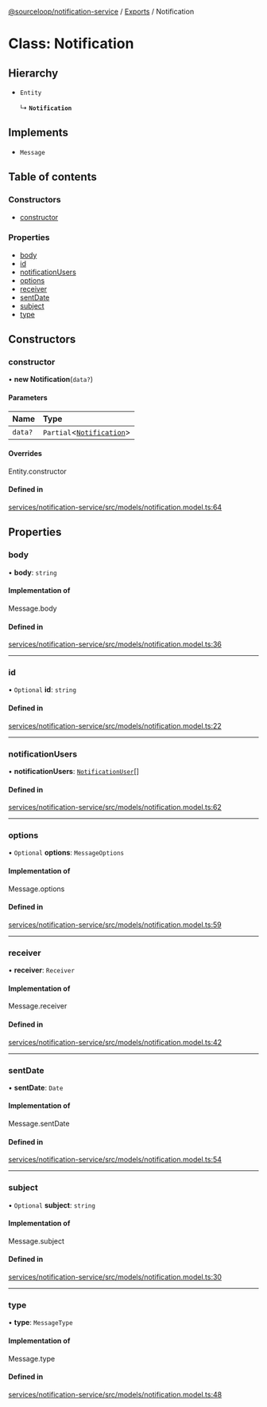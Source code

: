 [@sourceloop/notification-service](../README.md) / [Exports](../modules.md) / Notification

# Class: Notification

## Hierarchy

- `Entity`

  ↳ **`Notification`**

## Implements

- `Message`

## Table of contents

### Constructors

- [constructor](Notification.md#constructor)

### Properties

- [body](Notification.md#body)
- [id](Notification.md#id)
- [notificationUsers](Notification.md#notificationusers)
- [options](Notification.md#options)
- [receiver](Notification.md#receiver)
- [sentDate](Notification.md#sentdate)
- [subject](Notification.md#subject)
- [type](Notification.md#type)

## Constructors

### constructor

• **new Notification**(`data?`)

#### Parameters

| Name | Type |
| :------ | :------ |
| `data?` | `Partial`<[`Notification`](Notification.md)\> |

#### Overrides

Entity.constructor

#### Defined in

[services/notification-service/src/models/notification.model.ts:64](https://github.com/codeweb05/repo1/blob/ea19add/services/notification-service/src/models/notification.model.ts#L64)

## Properties

### body

• **body**: `string`

#### Implementation of

Message.body

#### Defined in

[services/notification-service/src/models/notification.model.ts:36](https://github.com/codeweb05/repo1/blob/ea19add/services/notification-service/src/models/notification.model.ts#L36)

___

### id

• `Optional` **id**: `string`

#### Defined in

[services/notification-service/src/models/notification.model.ts:22](https://github.com/codeweb05/repo1/blob/ea19add/services/notification-service/src/models/notification.model.ts#L22)

___

### notificationUsers

• **notificationUsers**: [`NotificationUser`](NotificationUser.md)[]

#### Defined in

[services/notification-service/src/models/notification.model.ts:62](https://github.com/codeweb05/repo1/blob/ea19add/services/notification-service/src/models/notification.model.ts#L62)

___

### options

• `Optional` **options**: `MessageOptions`

#### Implementation of

Message.options

#### Defined in

[services/notification-service/src/models/notification.model.ts:59](https://github.com/codeweb05/repo1/blob/ea19add/services/notification-service/src/models/notification.model.ts#L59)

___

### receiver

• **receiver**: `Receiver`

#### Implementation of

Message.receiver

#### Defined in

[services/notification-service/src/models/notification.model.ts:42](https://github.com/codeweb05/repo1/blob/ea19add/services/notification-service/src/models/notification.model.ts#L42)

___

### sentDate

• **sentDate**: `Date`

#### Implementation of

Message.sentDate

#### Defined in

[services/notification-service/src/models/notification.model.ts:54](https://github.com/codeweb05/repo1/blob/ea19add/services/notification-service/src/models/notification.model.ts#L54)

___

### subject

• `Optional` **subject**: `string`

#### Implementation of

Message.subject

#### Defined in

[services/notification-service/src/models/notification.model.ts:30](https://github.com/codeweb05/repo1/blob/ea19add/services/notification-service/src/models/notification.model.ts#L30)

___

### type

• **type**: `MessageType`

#### Implementation of

Message.type

#### Defined in

[services/notification-service/src/models/notification.model.ts:48](https://github.com/codeweb05/repo1/blob/ea19add/services/notification-service/src/models/notification.model.ts#L48)
